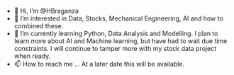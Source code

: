 - 👋 Hi, I’m @HBraganza
- 👀 I’m interested in Data, Stocks, Mechanical Engineering, AI and how to combined these.
- 🌱 I’m currently learning Python, Data Analysis and Modelling. I plan to learn more about AI and Machine learning, but have had to wait due time constraints. I will continue to tamper more with my stock data project when ready.
- 📫 How to reach me ... At a later date this will be available.

<!---
Crazyhjb/Crazyhjb is a ✨ special ✨ repository because its `README.md` (this file) appears on your GitHub profile.
You can click the Preview link to take a look at your changes.
--->
